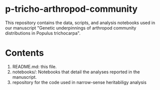 # p-tricho-arthropod-community
This repository contains the data, scripts, and analysis notebooks used in our manuscript "Genetic underpinnings of arthropod community distributions in Populus trichocarpa".

# Contents
1. README.md: this file.
2. notebooks/: Notebooks that detail the analyses reported in the manuscript.
3. repository for the code used in narrow-sense heritabiligy analysis
